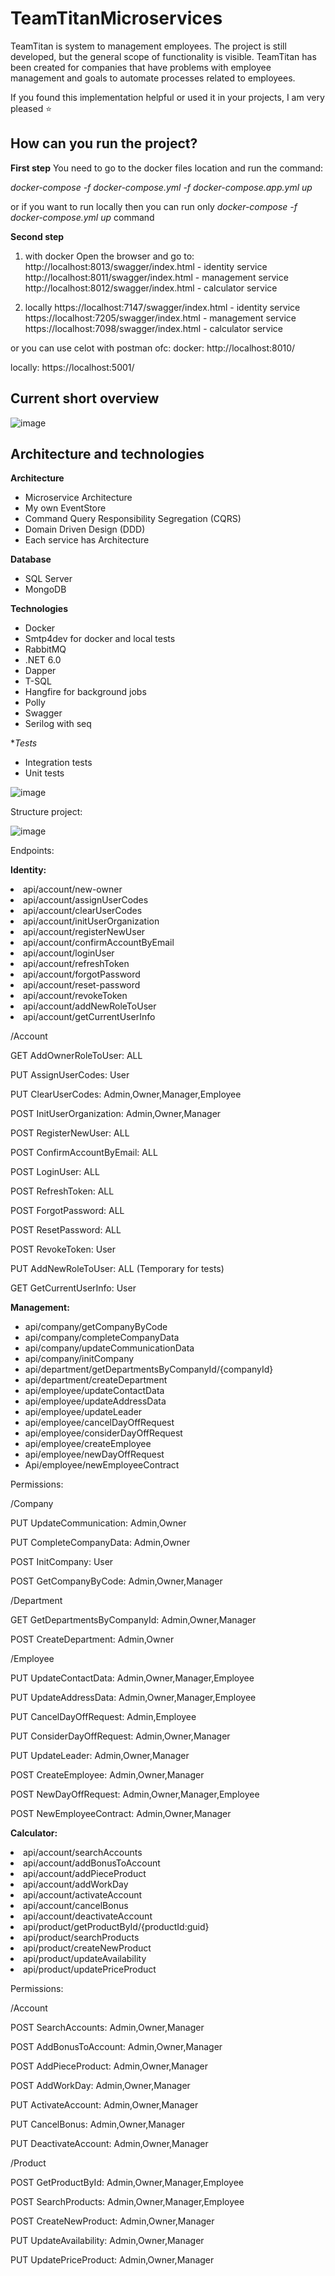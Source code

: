 # TeamTitanMicroservices 

TeamTitan is system to management employees. The project is still developed, but the general scope of functionality is visible. TeamTitan has been created for companies that have problems with employee management and goals to automate processes related to employees.

If you found this implementation helpful or used it in your projects, I am very pleased ⭐️

## How can you run the project?

**First step**
You need to go to the docker files location and run the command:

*docker-compose -f docker-compose.yml -f docker-compose.app.yml up*

or if you want to run locally then you can run only *docker-compose -f docker-compose.yml up* command 

**Second step**
1. with docker 
Open the browser and go to:
http://localhost:8013/swagger/index.html - identity service
http://localhost:8011/swagger/index.html - management service
http://localhost:8012/swagger/index.html - calculator service

2. locally
 https://localhost:7147/swagger/index.html - identity service
 https://localhost:7205/swagger/index.html - management service
 https://localhost:7098/swagger/index.html - calculator service

or you can use celot with postman ofc:
docker:
http://localhost:8010/

locally:
https://localhost:5001/

## Current short overview

![image](https://user-images.githubusercontent.com/81367371/234418288-fd850549-6282-4743-ae4b-e39d5d5857c8.png)



## Architecture and technologies


**Architecture**

<ul>
<li>Microservice Architecture</li>
<li>My own EventStore</li>
<li>Command Query Responsibility Segregation (CQRS)</li>
<li>Domain Driven Design (DDD)</li>
<li>Each service has Architecture</li>
</ul>


**Database**

<ul>
<li>SQL Server</li>
<li>MongoDB</li>
</ul>
 
**Technologies**

<ul>
<li>Docker</li>
<li>Smtp4dev for docker and local tests</li>
<li>RabbitMQ</li>
<li>.NET 6.0</li>
<li>Dapper</li>
<li>T-SQL</li>
<li>Hangfire for background jobs</li>
<li>Polly</li>
<li>Swagger</li>
<li>Serilog with seq</li>
</ul>

**Tests*
<ul>
<li>Integration tests</li>
<li>Unit tests</li>
</ul>

![image](https://user-images.githubusercontent.com/81367371/234428091-14395b6b-a846-411f-b359-26cf0adfd3ed.png)


Structure project: 

![image](https://user-images.githubusercontent.com/81367371/234428763-5d403ea0-5547-454e-bee7-4d6667ed7a38.png)


Endpoints:

**Identity:**
<li>api/account/new-owner</li> 
<li>api/account/assignUserCodes</li>
<li>api/account/clearUserCodes</li>
<li>api/account/initUserOrganization</li>
<li>api/account/registerNewUser</li>
<li>api/account/confirmAccountByEmail</li>
<li>api/account/loginUser</li>
<li>api/account/refreshToken</li>
<li>api/account/forgotPassword</li>
<li>api/account/reset-password</li>
<li>api/account/revokeToken</li>
<li>api/account/addNewRoleToUser</li>
<li>api/account/getCurrentUserInfo</li>



/Account 


GET AddOwnerRoleToUser: ALL

PUT AssignUserCodes: User 

PUT ClearUserCodes: Admin,Owner,Manager,Employee

POST InitUserOrganization: Admin,Owner,Manager 

POST RegisterNewUser: ALL

POST ConfirmAccountByEmail: ALL

POST LoginUser: ALL

POST RefreshToken: ALL

POST ForgotPassword: ALL

POST ResetPassword: ALL 

POST RevokeToken: User 

PUT AddNewRoleToUser: ALL (Temporary for tests)

GET GetCurrentUserInfo: User 


**Management:**

<ul>
<li>api/company/getCompanyByCode</li>  
<li>api/company/completeCompanyData</li>  
<li>api/company/updateCommunicationData</li>  
<li>api/company/initCompany</li>  
<li>api/department/getDepartmentsByCompanyId/{companyId}</li>  
<li>api/department/createDepartment</li>  
<li>api/employee/updateContactData</li>  
<li>api/employee/updateAddressData</li>  
<li>api/employee/updateLeader</li>  
<li>api/employee/cancelDayOffRequest</li>  
<li>api/employee/considerDayOffRequest</li>  
<li>api/employee/createEmployee</li>  
<li>api/employee/newDayOffRequest</li> 
<li>Api/employee/newEmployeeContract</li> 
</ul>


Permissions:


/Company 

PUT UpdateCommunication: Admin,Owner 

PUT CompleteCompanyData: Admin,Owner 

POST InitCompany: User 

POST GetCompanyByCode: Admin,Owner,Manager 

 

/Department 

GET GetDepartmentsByCompanyId: Admin,Owner,Manager 

POST CreateDepartment: Admin,Owner 

 

/Employee 


PUT UpdateContactData: Admin,Owner,Manager,Employee 

PUT UpdateAddressData: Admin,Owner,Manager,Employee 

PUT CancelDayOffRequest: Admin,Employee 

PUT ConsiderDayOffRequest: Admin,Owner,Manager 

PUT UpdateLeader: Admin,Owner,Manager 

POST CreateEmployee: Admin,Owner,Manager 

POST NewDayOffRequest: Admin,Owner,Manager,Employee 

POST NewEmployeeContract: Admin,Owner,Manager 

 

**Calculator:**

<li>api/account/searchAccounts</li> 
<li>api/account/addBonusToAccount</li>
<li>api/account/addPieceProduct</li>
<li>api/account/addWorkDay</li>
<li>api/account/activateAccount</li>
<li>api/account/cancelBonus</li>
<li>api/account/deactivateAccount</li>
<li>api/product/getProductById/{productId:guid}</li>
<li>api/product/searchProducts</li>
<li>api/product/createNewProduct</li>
<li>api/product/updateAvailability</li>
<li>api/product/updatePriceProduct</li>



Permissions:


/Account 

POST SearchAccounts: Admin,Owner,Manager 

POST AddBonusToAccount: Admin,Owner,Manager 

POST AddPieceProduct: Admin,Owner,Manager 

POST AddWorkDay: Admin,Owner,Manager 

PUT ActivateAccount: Admin,Owner,Manager 

PUT CancelBonus: Admin,Owner,Manager 

PUT DeactivateAccount: Admin,Owner,Manager 

/Product 

POST GetProductById: Admin,Owner,Manager,Employee 

POST SearchProducts: Admin,Owner,Manager,Employee 

POST CreateNewProduct: Admin,Owner,Manager 

PUT UpdateAvailability: Admin,Owner,Manager 

PUT UpdatePriceProduct: Admin,Owner,Manager 




